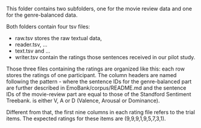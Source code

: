 This folder contains two subfolders, one for the movie review data and one for the genre-balanced data.

Both folders contain four tsv files:
* raw.tsv stores the raw textual data,
* reader.tsv, ...
* text.tsv and ...
* writer.tsv contain the ratings those sentences received in our pilot study.

Those three files containing the ratings are organized like this: each row stores the ratings of one participant. The column headers are named following the pattern <sentenceId>-<Dimension> where the sentence IDs for the genre-balanced part are further described in EmoBank/corpus/README.md and the sentence IDs of the movie-review part are equal to those of the Standford Sentiment Treebank. <Dimension> is either V, A or D (Valence, Arousal or Dominance).

Different from that, the first nine columns in each rating file refers to the trial items. The expected ratings for these items are (9,9,9,1,9,5,7,3,1).
